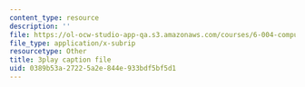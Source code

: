 ```yaml
---
content_type: resource
description: ''
file: https://ol-ocw-studio-app-qa.s3.amazonaws.com/courses/6-004-computation-structures-spring-2017/0389b53a27225a2e844e933bdf5bf5d1_uUKJPnwlbRI.vtt
file_type: application/x-subrip
resourcetype: Other
title: 3play caption file
uid: 0389b53a-2722-5a2e-844e-933bdf5bf5d1
---
```

